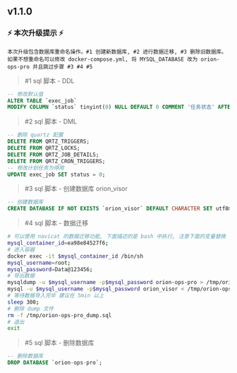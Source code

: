 ## v1.1.0

### ⚡ **本次升级提示** ⚡

```readme
本次升级包含数据库重命名操作。#1 创建新数据库, #2 进行数据迁移, #3 删除旧数据库。
如果不想重命名可以修改 docker-compose.yml, 将 MYSQL_DATABASE 改为 orion-ops-pro 并且跳过步骤 #3 #4 #5
```

> #1 sql 脚本 - DDL

```sql
-- 修改默认值
ALTER TABLE `exec_job` 
MODIFY COLUMN `status` tinyint(0) NULL DEFAULT 0 COMMENT '任务状态' AFTER `parameter_schema`;
```

> #2 sql 脚本 - DML

```sql
-- 删除 quartz 配置
DELETE FROM QRTZ_TRIGGERS;
DELETE FROM QRTZ_LOCKS;
DELETE FROM QRTZ_JOB_DETAILS;
DELETE FROM QRTZ_CRON_TRIGGERS;
-- 修改计划任务为停用
UPDATE exec_job SET status = 0;
```

> #3 sql 脚本 - 创建数据库 orion_visor

```sql
-- 创建数据库
CREATE DATABASE IF NOT EXISTS `orion_visor` DEFAULT CHARACTER SET utf8mb4 COLLATE utf8mb4_general_ci;
```

> #4 sql 脚本 - 数据迁移

```bash
# 可以使用 navicat 的数据迁移功能, 下面描述的是 bash 中执行, 注意下面的变量替换
mysql_container_id=ea98e84527f6;
# 进入容器
docker exec -it $mysql_container_id /bin/sh
mysql_username=root;
mysql_password=Data@123456;
# 导出数据
mysqldump -u $mysql_username -p$mysql_password orion-ops-pro > /tmp/orion-ops-pro_dump.sql;
mysql -u $mysql_username -p$mysql_password orion_visor < /tmp/orion-ops-pro_dump.sql;
# 等待数据导入完毕 建议在 5min 以上
sleep 300;
# 删除 dump 文件
rm -f /tmp/orion-ops-pro_dump.sql
# 退出 
exit
```

> #5 sql 脚本 - 删除数据库

```sql
-- 删除数据库
DROP DATABASE `orion-ops-pro`;
```

